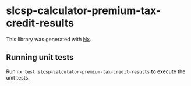 # slcsp-calculator-premium-tax-credit-results

This library was generated with [Nx](https://nx.dev).

## Running unit tests

Run `nx test slcsp-calculator-premium-tax-credit-results` to execute the unit tests.
